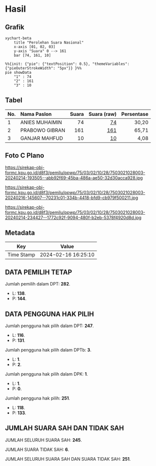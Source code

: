 # Hasil

## Grafik

```mermaid
xychart-beta
    title "Perolehan Suara Nasional"
    x-axis [01, 02, 03]
    y-axis "Suara" 0 --> 161
    bar [74, 161, 10]
```

```mermaid
%%{init: {"pie": {"textPosition": 0.5}, "themeVariables": {"pieOuterStrokeWidth": "5px"}} }%%
pie showData
    "1" : 74
    "2" : 161
    "3" : 10
```

## Tabel

| No. | Nama Paslon    | Suara | Suara (raw) | Persentase |
|:--- |:-------------- | -----:| -----------:| ----------:|
| 1   | ANIES MUHAIMIN | 74    | [74][p-1]   | 30,20      |
| 2   | PRABOWO GIBRAN | 161   | [161][p-2]  | 65,71      |
| 3   | GANJAR MAHFUD  | 10    | [10][p-3]   | 4,08       |


[p-1]: https://github.com/gigit-pemilu/pemilu-2024/blob/main/pilpres/hitung-suara/sub/75-gorontalo/sub/03-bone-bolango/sub/02-kabila/sub/1028-olohuta-utara/sub/003-tps/sub/paslon-1.txt
[p-2]: https://github.com/gigit-pemilu/pemilu-2024/blob/main/pilpres/hitung-suara/sub/75-gorontalo/sub/03-bone-bolango/sub/02-kabila/sub/1028-olohuta-utara/sub/003-tps/sub/paslon-2.txt
[p-3]: https://github.com/gigit-pemilu/pemilu-2024/blob/main/pilpres/hitung-suara/sub/75-gorontalo/sub/03-bone-bolango/sub/02-kabila/sub/1028-olohuta-utara/sub/003-tps/sub/paslon-3.txt

## Foto C Plano

https://sirekap-obj-formc.kpu.go.id/d8f3/pemilu/ppwp/75/03/02/10/28/7503021028003-20240214-193505--abb92f69-45ba-486a-ae50-32d30acca928.jpg

https://sirekap-obj-formc.kpu.go.id/d8f3/pemilu/ppwp/75/03/02/10/28/7503021028003-20240216-145607--70231c01-334b-4418-bfd9-cb979f500211.jpg

https://sirekap-obj-formc.kpu.go.id/d8f3/pemilu/ppwp/75/03/02/10/28/7503021028003-20240214-234427--1772c92f-9094-480f-b2eb-5378f4920d8d.jpg


## Metadata

| Key        | Value               |
| ---------- | ------------------- |
| Time Stamp | 2024-02-16 16:25:10 |


## DATA PEMILIH TETAP

Jumlah pemilih dalam DPT: **282**.
 * L: **138**.
 * P: **144**.

## DATA PENGGUNA HAK PILIH

Jumlah pengguna hak pilih dalam DPT: **247**.
 * L: **116**.
 * P: **131**.

Jumlah pengguna hak pilih dalam DPTb: **3**.
 * L: **1**.
 * P: **2**.

Jumlah pengguna hak pilih dalam DPK: **1**.
 * L: **1**.
 * P: **0**.

Jumlah pengguna hak pilih: **251**.
 * L: **118**.
 * P: **133**.

## JUMLAH SUARA SAH DAN TIDAK SAH

JUMLAH SELURUH SUARA SAH: **245**.

JUMLAH SUARA TIDAK SAH: **6**.

JUMLAH SELURUH SUARA SAH DAN SUARA TIDAK SAH: **251**.


